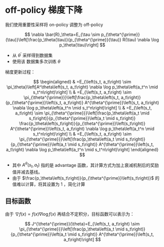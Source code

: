 

<!--
 * @version:
 * @Author:  StevenJokess（蔡舒起） https://github.com/StevenJokess
 * @Date: 2023-04-09 11:50:02
 * @LastEditors:  StevenJokess（蔡舒起） https://github.com/StevenJokess
 * @LastEditTime: 2023-04-09 14:20:21
 * @Description:
 * @Help me: make friends by a867907127@gmail.com and help me get some “foreign” things or service I need in life; 如有帮助，请赞助，失业3年了。![支付宝收款码](https://github.com/StevenJokess/d2rl/blob/master/img/%E6%94%B6.jpg)
 * @TODO::
 * @Reference:
-->
# off-policy 梯度下降

我们使用重要性采样将 on-policy 调整为 off-policy

$$
\nabla \bar{R}_\theta=E_{\tau \sim p_{\theta^{\prime}}(\tau)}\left[\frac{p_\theta(\tau)}{p_{\theta^{\prime}}(\tau)} R(\tau) \nabla \log p_\theta(\tau)\right]
$$

- 从 $\theta^{\prime}$ 采样得到数据集
- 使用该 数据集多次训练 $\theta$

梯度更新过程：

$$
\begin{aligned}
& =E_{\left(s_t, a_t\right) \sim \pi_\theta}\left[A^\theta\left(s_t, a_t\right) \nabla \log p_\theta\left(a_t^n \mid s_t^n\right)\right] \\
& =E_{\left(s_t, a_t\right) \sim \pi_{\theta^{\prime}}}\left[\frac{p_\theta\left(s_t, a_t\right)}{p_{\theta^{\prime}}\left(s_t, a_t\right)} A^{\theta^{\prime}}\left(s_t, a_t\right) \nabla \log p_\theta\left(a_t^n \mid s_t^n\right)\right] \\
& =E_{\left(s_t, a_t\right) \sim \pi_{\theta^{\prime}}}\left[\frac{p_\theta\left(a_t \mid s_t\right)}{p_{\theta^{\prime}}\left(a_t \mid s_t\right)} \frac{p_\theta\left(s_t\right)}{p_{\theta^{\prime}}\left(s_t\right)} A^{\theta^{\prime}}\left(s_t, a_t\right) \nabla \log p_\theta\left(a_t^n \mid s_t^n\right)\right] \\
& =E_{\left(s_t, a_t\right) \sim \pi_{\theta^{\prime}}}\left[\frac{p_\theta\left(a_t \mid s_t\right)}{p_{\theta^{\prime}}\left(a_t \mid s_t\right)} A^{\theta^{\prime}}\left(s_t, a_t\right) \nabla \log p_\theta\left(a_t^n \mid s_t^n\right)\right]
\end{aligned}
$$

- 其中 $A^\theta\left(s_t, a_t\right)$ 指的是 advantage 函数，其计算方式为加上衰减机制后的奖励值并减去基线。
- 由于 $\frac{p_\theta\left(s_t\right)}{p_{\theta^{\prime}}\left(s_t\right)}$ 的值难以计算，将其设置为 1 ，简化计算

## 目标函数

由于 $\nabla f(x)=f(x) \nabla \log f(x)$ 再结合不定积分，目标函数可以表示为：

$$
J^{\theta^{\prime}}(\theta)=E_{\left(s_t, a_t\right) \sim \pi_{\theta^{\prime}}}\left[\frac{p_\theta\left(a_t \mid s_t\right)}{p_{\theta^{\prime}}\left(a_t \mid s_t\right)} A^{\theta^{\prime}}\left(s_t, a_t\right)\right]
$$

[1]: https://zhuanlan.zhihu.com/p/614049308
